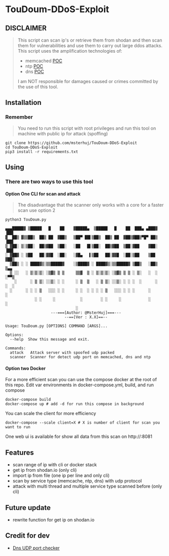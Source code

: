 # TouDoum-DDoS-Exploit

## DISCLAIMER
> This script can scan ip's or retrieve them from shodan and then scan them for vulnerabilities and use them to carry out large ddos attacks.
> This script uses the amplification technologies of:
> * memcached [POC](https://www.cloudflare.com/learning/ddos/memcached-ddos-attack/)
> * ntp [POC](https://www.cloudflare.com/learning/ddos/ntp-amplification-ddos-attack/)
> * dns [POC](https://www.cloudflare.com/learning/ddos/dns-amplification-ddos-attack/)
>
>I am NOT responsible for damages caused or crimes committed by the use of this tool. 

## Installation

### Remember
> You need to run this script with root privileges and run this tool on machine with public ip for attack (spoffing)
```shell script
git clone https://github.com/msterhuj/TouDoum-DDoS-Exploit
cd TouDoum-DDoS-Exploit
pip3 install -r requirements.txt
```

## Using

### There are two ways to use this tool

#### Option One CLI for scan and attack
> The disadvantage that the scanner only works with a core for a faster scan use option 2
```shell script
python3 TouDoum.py
```
```
▄▄▄█████▓ ▒█████   █    ██    ▓█████▄  ▒█████   █    ██  ███▄ ▄███▓    ▐██▌ 
▓  ██▒ ▓▒▒██▒  ██▒ ██  ▓██▒   ▒██▀ ██▌▒██▒  ██▒ ██  ▓██▒▓██▒▀█▀ ██▒    ▐██▌ 
▒ ▓██░ ▒░▒██░  ██▒▓██  ▒██░   ░██   █▌▒██░  ██▒▓██  ▒██░▓██    ▓██░    ▐██▌ 
░ ▓██▓ ░ ▒██   ██░▓▓█  ░██░   ░▓█▄   ▌▒██   ██░▓▓█  ░██░▒██    ▒██     ▓██▒ 
  ▒██▒ ░ ░ ████▓▒░▒▒█████▓    ░▒████▓ ░ ████▓▒░▒▒█████▓ ▒██▒   ░██▒    ▒▄▄  
  ▒ ░░   ░ ▒░▒░▒░ ░▒▓▒ ▒ ▒     ▒▒▓  ▒ ░ ▒░▒░▒░ ░▒▓▒ ▒ ▒ ░ ▒░   ░  ░    ░▀▀▒ 
    ░      ░ ▒ ▒░ ░░▒░ ░ ░     ░ ▒  ▒   ░ ▒ ▒░ ░░▒░ ░ ░ ░  ░      ░    ░  ░ 
  ░      ░ ░ ░ ▒   ░░░ ░ ░     ░ ░  ░ ░ ░ ░ ▒   ░░░ ░ ░ ░      ░          ░ 
             ░ ░     ░           ░        ░ ░     ░            ░       ░    
                               ░                
                    ---===[Author: @MsterHuj]===---
                          --==[Ver : X.X]==--

Usage: TouDoum.py [OPTIONS] COMMAND [ARGS]...

Options:
  --help  Show this message and exit.

Commands:
  attack   Attack server with spoofed udp packed
  scanner  Scanner for detect udp port on memcached, dns and ntp
```

#### Option two Docker
For a more efficient scan you can use the compose docker at the root of this repo.
Edit var environments in docker-compose.yml, build, and run compose
````shell script
docker-compose build
docker-compose up # add -d for run this compose in background
````
You can scale the client for more efficiency
````shell script
docker-compose --scale client=X # X is number of client for scan you want to run
````

One web ui is available for show all data from this scan on http://<docker ip>:8081

## Features
* scan range of ip with cli or docker stack
* get ip from shodan.io (only cli)
* import ip from file (one ip per line and only cli)
* scan by service type (memcache, ntp, dns) with udp protocol
* attack with multi thread and multiple service type scanned before (only cli)

## Future update
* rewrite function for get ip on shodan.io

## Credit for dev
* [Dns UDP port checker](https://stackoverflow.com/a/51970598)
